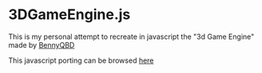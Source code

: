 3DGameEngine.js
===============

This is my personal attempt to recreate in javascript the
"3d Game Engine" made by  [BennyQBD](https://github.com/BennyQBD/3DGameEngine)

This javascript porting can be browsed [here](http://ceccopierangiolieugenio.github.io/projects/)
